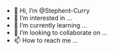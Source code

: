 - 👋 Hi, I’m @Stephent-Curry
- 👀 I’m interested in ...
- 🌱 I’m currently learning ...
- 💞️ I’m looking to collaborate on ...
- 📫 How to reach me ...

<!---
Stephent-Curry/Stephent-Curry is a ✨ special ✨ repository because its `README.md` (this file) appears on your GitHub profile.
You can click the Preview link to take a look at your changes.
--->
